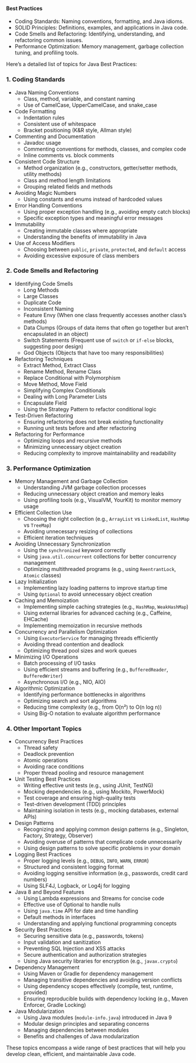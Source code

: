 #### Best Practices

- Coding Standards: Naming conventions, formatting, and Java idioms.
- SOLID Principles: Definitions, examples, and applications in Java code.
- Code Smells and Refactoring: Identifying, understanding, and refactoring common issues.
- Performance Optimization: Memory management, garbage collection tuning, and profiling tools.


Here’s a detailed list of topics for Java Best Practices:

### 1. Coding Standards

- Java Naming Conventions
    - Class, method, variable, and constant naming
    - Use of CamelCase, UpperCamelCase, and snake_case
- Code Formatting
    - Indentation rules
    - Consistent use of whitespace
    - Bracket positioning (K&R style, Allman style)
- Commenting and Documentation
    - Javadoc usage
    - Commenting conventions for methods, classes, and complex code
    - Inline comments vs. block comments
- Consistent Code Structure
    - Method organization (e.g., constructors, getter/setter methods, utility methods)
    - Class and method length limitations
    - Grouping related fields and methods
- Avoiding Magic Numbers
    - Using constants and enums instead of hardcoded values
- Error Handling Conventions
    - Using proper exception handling (e.g., avoiding empty catch blocks)
    - Specific exception types and meaningful error messages
- Immutability
    - Creating immutable classes where appropriate
    - Understanding the benefits of immutability in Java
- Use of Access Modifiers
    - Choosing between `public`, `private`, `protected`, and `default` access
    - Avoiding excessive exposure of class members

### 2. Code Smells and Refactoring

- Identifying Code Smells
    - Long Methods
    - Large Classes
    - Duplicate Code
    - Inconsistent Naming
    - Feature Envy (When one class frequently accesses another class’s methods)
    - Data Clumps (Groups of data items that often go together but aren’t encapsulated in an object)
    - Switch Statements (Frequent use of `switch` or `if-else` blocks, suggesting poor design)
    - God Objects (Objects that have too many responsibilities)
- Refactoring Techniques
    - Extract Method, Extract Class
    - Rename Method, Rename Class
    - Replace Conditional with Polymorphism
    - Move Method, Move Field
    - Simplifying Complex Conditionals
    - Dealing with Long Parameter Lists
    - Encapsulate Field
    - Using the Strategy Pattern to refactor conditional logic
- Test-Driven Refactoring
    - Ensuring refactoring does not break existing functionality
    - Running unit tests before and after refactoring
- Refactoring for Performance
    - Optimizing loops and recursive methods
    - Minimizing unnecessary object creation
    - Reducing complexity to improve maintainability and readability

### 3. Performance Optimization

- Memory Management and Garbage Collection
    - Understanding JVM garbage collection processes
    - Reducing unnecessary object creation and memory leaks
    - Using profiling tools (e.g., VisualVM, YourKit) to monitor memory usage
- Efficient Collection Use
    - Choosing the right collection (e.g., `ArrayList` vs `LinkedList`, `HashMap` vs `TreeMap`)
    - Avoiding unnecessary resizing of collections
    - Efficient iteration techniques
- Avoiding Unnecessary Synchronization
    - Using the `synchronized` keyword correctly
    - Using `java.util.concurrent` collections for better concurrency management
    - Optimizing multithreaded programs (e.g., using `ReentrantLock`, `Atomic` classes)
- Lazy Initialization
    - Implementing lazy loading patterns to improve startup time
    - Using `Optional` to avoid unnecessary object creation
- Caching and Memoization
    - Implementing simple caching strategies (e.g., `HashMap`, `WeakHashMap`)
    - Using external libraries for advanced caching (e.g., Caffeine, EHCache)
    - Implementing memoization in recursive methods
- Concurrency and Parallelism Optimization
    - Using `ExecutorService` for managing threads efficiently
    - Avoiding thread contention and deadlock
    - Optimizing thread pool sizes and work queues
- Minimizing I/O Operations
    - Batch processing of I/O tasks
    - Using efficient streams and buffering (e.g., `BufferedReader`, `BufferedWriter`)
    - Asynchronous I/O (e.g., NIO, AIO)
- Algorithmic Optimization
    - Identifying performance bottlenecks in algorithms
    - Optimizing search and sort algorithms
    - Reducing time complexity (e.g., from O(n²) to O(n log n))
    - Using Big-O notation to evaluate algorithm performance

### 4. Other Important Topics

- Concurrency Best Practices
    - Thread safety
    - Deadlock prevention
    - Atomic operations
    - Avoiding race conditions
    - Proper thread pooling and resource management
- Unit Testing Best Practices
    - Writing effective unit tests (e.g., using JUnit, TestNG)
    - Mocking dependencies (e.g., using Mockito, PowerMock)
    - Test coverage and ensuring high-quality tests
    - Test-driven development (TDD) principles
    - Maintaining isolation in tests (e.g., mocking databases, external APIs)
- Design Patterns
    - Recognizing and applying common design patterns (e.g., Singleton, Factory, Strategy, Observer)
    - Avoiding overuse of patterns that complicate code unnecessarily
    - Using design patterns to solve specific problems in your domain
- Logging Best Practices
    - Proper logging levels (e.g., `DEBUG`, `INFO`, `WARN`, `ERROR`)
    - Structured and consistent logging format
    - Avoiding logging sensitive information (e.g., passwords, credit card numbers)
    - Using SLF4J, Logback, or Log4j for logging
- Java 8 and Beyond Features
    - Using Lambda expressions and Streams for concise code
    - Effective use of Optional to handle nulls
    - Using `java.time` API for date and time handling
    - Default methods in interfaces
    - Understanding and applying functional programming concepts
- Security Best Practices
    - Securing sensitive data (e.g., passwords, tokens)
    - Input validation and sanitization
    - Preventing SQL Injection and XSS attacks
    - Secure authentication and authorization strategies
    - Using Java security libraries for encryption (e.g., `javax.crypto`)
- Dependency Management
    - Using Maven or Gradle for dependency management
    - Managing transitive dependencies and avoiding version conflicts
    - Using dependency scopes effectively (compile, test, runtime, provided)
    - Ensuring reproducible builds with dependency locking (e.g., Maven Enforcer, Gradle Locking)
- Java Modularization
    - Using Java modules (`module-info.java`) introduced in Java 9
    - Modular design principles and separating concerns
    - Managing dependencies between modules
    - Benefits and challenges of Java modularization

These topics encompass a wide range of best practices that will help you develop clean, efficient, and maintainable Java code.
